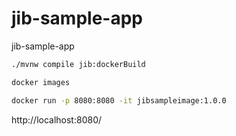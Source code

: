 # jib-sample-app
jib-sample-app

~~~bash
./mvnw compile jib:dockerBuild
~~~

~~~bash
docker images
~~~

~~~bash
docker run -p 8080:8080 -it jibsampleimage:1.0.0
~~~

http://localhost:8080/

